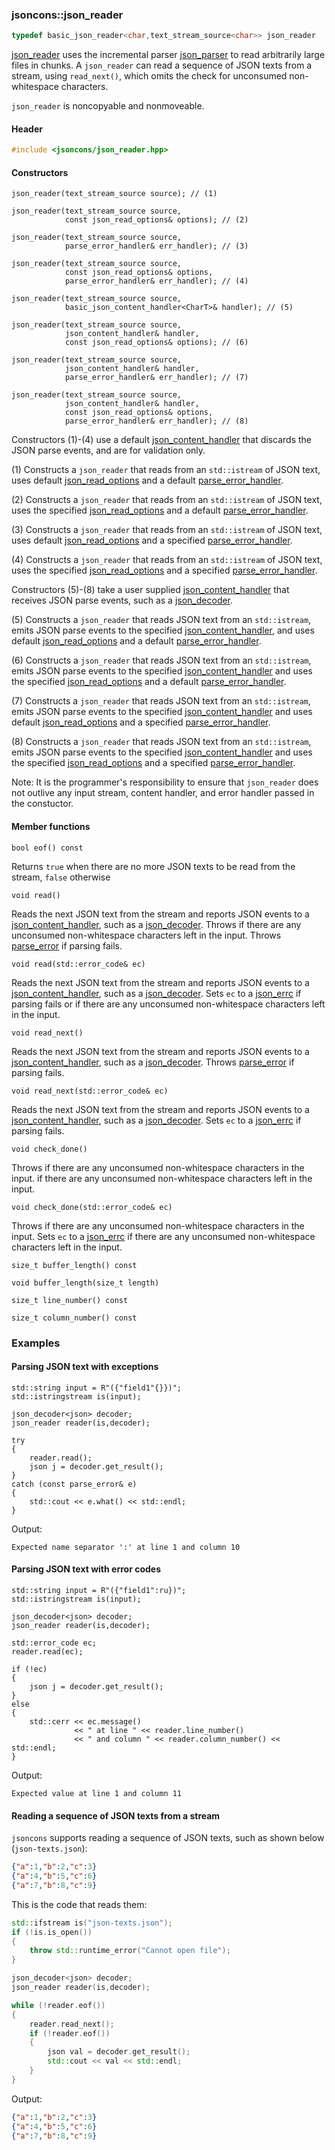 ### jsoncons::json_reader

```c++
typedef basic_json_reader<char,text_stream_source<char>> json_reader
```
[json_reader](json_reader.md) uses the incremental parser [json_parser](json_parser.md) 
to read arbitrarily large files in chunks.
A `json_reader` can read a sequence of JSON texts from a stream, using `read_next()`,
which omits the check for unconsumed non-whitespace characters. 

`json_reader` is noncopyable and nonmoveable.

#### Header
```c++
#include <jsoncons/json_reader.hpp>
```
#### Constructors

    json_reader(text_stream_source source); // (1)

    json_reader(text_stream_source source, 
                const json_read_options& options); // (2)

    json_reader(text_stream_source source, 
                parse_error_handler& err_handler); // (3)

    json_reader(text_stream_source source, 
                const json_read_options& options,
                parse_error_handler& err_handler); // (4)

    json_reader(text_stream_source source, 
                basic_json_content_handler<CharT>& handler); // (5)

    json_reader(text_stream_source source, 
                json_content_handler& handler,
                const json_read_options& options); // (6)

    json_reader(text_stream_source source,
                json_content_handler& handler,
                parse_error_handler& err_handler); // (7)

    json_reader(text_stream_source source,
                json_content_handler& handler, 
                const json_read_options& options,
                parse_error_handler& err_handler); // (8)

Constructors (1)-(4) use a default [json_content_handler](json_content_handler.md) that discards the JSON parse events, and are for validation only.

(1) Constructs a `json_reader` that reads from an `std::istream` of 
JSON text, uses default [json_read_options](json_read_options.md)
and a default [parse_error_handler](parse_error_handler.md).

(2) Constructs a `json_reader` that reads from an `std::istream` of JSON text, 
uses the specified [json_read_options](json_read_options.md)
and a default [parse_error_handler](parse_error_handler.md).

(3) Constructs a `json_reader` that reads from an `std::istream` of JSON text, 
uses default [json_read_options](json_read_options.md)
and a specified [parse_error_handler](parse_error_handler.md).

(4) Constructs a `json_reader` that reads from an `std::istream` of JSON text, 
uses the specified [json_read_options](json_read_options.md)
and a specified [parse_error_handler](parse_error_handler.md).

Constructors (5)-(8) take a user supplied [json_content_handler](json_content_handler.md) that receives JSON parse events, such as a [json_decoder](json_decoder). 

(5) Constructs a `json_reader` that reads JSON text from an `std::istream`,
emits JSON parse events to the specified 
[json_content_handler](json_content_handler.md), and uses default [json_read_options](json_read_options.md)
and a default [parse_error_handler](parse_error_handler.md).

(6) Constructs a `json_reader` that reads JSON text from an `std::istream`,
emits JSON parse events to the specified [json_content_handler](json_content_handler.md) 
and uses the specified [json_read_options](json_read_options.md)
and a default [parse_error_handler](parse_error_handler.md).

(7) Constructs a `json_reader` that reads JSON text from an `std::istream`,
emits JSON parse events to the specified [json_content_handler](json_content_handler.md) 
and uses default [json_read_options](json_read_options.md)
and a specified [parse_error_handler](parse_error_handler.md).

(8) Constructs a `json_reader` that reads JSON text from an `std::istream`,
emits JSON parse events to the specified [json_content_handler](json_content_handler.md) and
uses the specified [json_read_options](json_read_options.md)
and a specified [parse_error_handler](parse_error_handler.md).

Note: It is the programmer's responsibility to ensure that `json_reader` does not outlive any input stream, 
content handler, and error handler passed in the constuctor.

#### Member functions

    bool eof() const
Returns `true` when there are no more JSON texts to be read from the stream, `false` otherwise

    void read()
Reads the next JSON text from the stream and reports JSON events to a [json_content_handler](json_content_handler.md), such as a [json_decoder](json_decoder.md).
Throws if there are any unconsumed non-whitespace characters left in the input.
Throws [parse_error](parse_error.md) if parsing fails.

    void read(std::error_code& ec)
Reads the next JSON text from the stream and reports JSON events to a [json_content_handler](json_content_handler.md), such as a [json_decoder](json_decoder.md).
Sets `ec` to a [json_errc](jsoncons::json_errc.md) if parsing fails or if there are any unconsumed non-whitespace characters left in the input.

    void read_next()
Reads the next JSON text from the stream and reports JSON events to a [json_content_handler](json_content_handler.md), such as a [json_decoder](json_decoder.md).
Throws [parse_error](parse_error.md) if parsing fails.

    void read_next(std::error_code& ec)
Reads the next JSON text from the stream and reports JSON events to a [json_content_handler](json_content_handler.md), such as a [json_decoder](json_decoder.md).
Sets `ec` to a [json_errc](jsoncons::json_errc.md) if parsing fails.

    void check_done()
Throws if there are any unconsumed non-whitespace characters in the input.
if there are any unconsumed non-whitespace characters left in the input.

    void check_done(std::error_code& ec)
Throws if there are any unconsumed non-whitespace characters in the input.
Sets `ec` to a [json_errc](jsoncons::json_errc.md) if there are any unconsumed non-whitespace characters left in the input.

    size_t buffer_length() const

    void buffer_length(size_t length)

    size_t line_number() const

    size_t column_number() const

### Examples

#### Parsing JSON text with exceptions
```
std::string input = R"({"field1"{}})";    
std::istringstream is(input);

json_decoder<json> decoder;
json_reader reader(is,decoder);

try
{
    reader.read();
    json j = decoder.get_result();
}
catch (const parse_error& e)
{
    std::cout << e.what() << std::endl;
}

```
Output:
```
Expected name separator ':' at line 1 and column 10
```

#### Parsing JSON text with error codes
```
std::string input = R"({"field1":ru})";    
std::istringstream is(input);

json_decoder<json> decoder;
json_reader reader(is,decoder);

std::error_code ec;
reader.read(ec);

if (!ec)
{
    json j = decoder.get_result();   
}
else
{
    std::cerr << ec.message() 
              << " at line " << reader.line_number() 
              << " and column " << reader.column_number() << std::endl;
}
```
Output:
```
Expected value at line 1 and column 11
```

#### Reading a sequence of JSON texts from a stream

`jsoncons` supports reading a sequence of JSON texts, such as shown below (`json-texts.json`):
```json
{"a":1,"b":2,"c":3}
{"a":4,"b":5,"c":6}
{"a":7,"b":8,"c":9}
```
This is the code that reads them: 
```c++
std::ifstream is("json-texts.json");
if (!is.is_open())
{
    throw std::runtime_error("Cannot open file");
}

json_decoder<json> decoder;
json_reader reader(is,decoder);

while (!reader.eof())
{
    reader.read_next();
    if (!reader.eof())
    {
        json val = decoder.get_result();
        std::cout << val << std::endl;
    }
}
```
Output:
```json
{"a":1,"b":2,"c":3}
{"a":4,"b":5,"c":6}
{"a":7,"b":8,"c":9}
```
